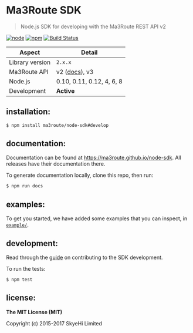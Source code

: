 # Ma3Route SDK

> Node.js SDK for developing with the Ma3Route REST API v2

[![node](https://img.shields.io/node/v/ma3route-sdk.svg?style=flat-square)](https://www.npmjs.com/package/ma3route-sdk)
 [![npm](https://img.shields.io/npm/v/ma3route-sdk.svg?style=flat-square)](https://www.npmjs.com/package/ma3route-sdk)
 [![Build Status](https://img.shields.io/travis/Ma3Route/node-sdk.svg?style=flat-square)](https://travis-ci.org/Ma3Route/node-sdk)


|Aspect|Detail|
|-----|-----|
|Library version|`2.x.x`|
|Ma3Route API|v2 ([docs][api-v2]), v3|
|Node.js|0.10, 0.11, 0.12, 4, 6, 8|
|Development|**Active**|


## installation:

```bash
$ npm install ma3route/node-sdk#develop
```


## documentation:

Documentation can be found at https://ma3route.github.io/node-sdk. All
releases have their documentation there.

To generate documentation locally, clone this repo, then run:

```bash
$ npm run docs
```


## examples:

To get you started, we have added some examples that you can
inspect, in [`example/`][example].


## development:

Read through the [guide][guide] on contributing to the SDK
development.

To run the tests:

```bash
$ npm test
```


## license:

__The MIT License (MIT)__

Copyright (c) 2015-2017 SkyeHi Limited

[api-v2]:https://bitbucket.org/ma3route_team/ma3route-api-documentation/wiki/Introduction.md
[example]:https://github.com/Ma3Route/node-sdk/tree/master/example
[guide]:https://github.com/Ma3Route/node-sdk/blob/master/CONTRIBUTING.md
